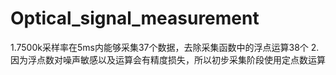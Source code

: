 # Optical_signal_measurement


1.7500k采样率在5ms内能够采集37个数据，去除采集函数中的浮点运算38个
2. 因为浮点数对噪声敏感以及运算会有精度损失，所以初步采集阶段使用定点数运算